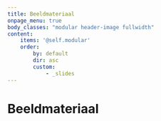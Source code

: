 ```yaml
---
title: Beeldmateriaal
onpage_menu: true
body_classes: "modular header-image fullwidth"
content:
    items: '@self.modular'
    order:
        by: default
        dir: asc
        custom:
            - _slides
---
```

# Beeldmateriaal
